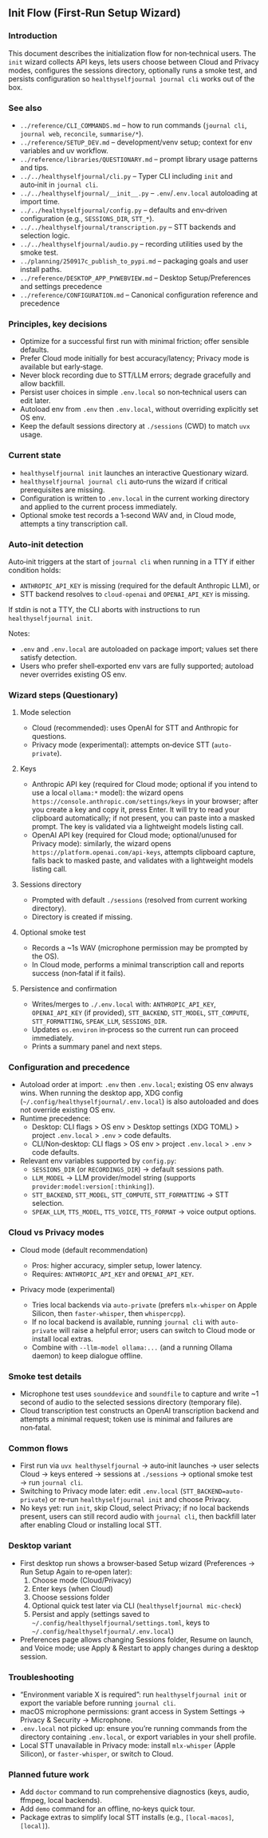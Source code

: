 ## Init Flow (First‑Run Setup Wizard)

### Introduction

This document describes the initialization flow for non‑technical users. The `init` wizard collects API keys, lets users choose between Cloud and Privacy modes, configures the sessions directory, optionally runs a smoke test, and persists configuration so `healthyselfjournal journal cli` works out of the box.

### See also

- `../reference/CLI_COMMANDS.md` – how to run commands (`journal cli`, `journal web`, `reconcile`, `summarise/*`).
- `../reference/SETUP_DEV.md` – development/venv setup; context for env variables and uv workflow.
- `../reference/libraries/QUESTIONARY.md` – prompt library usage patterns and tips.
- `../../healthyselfjournal/cli.py` – Typer CLI including `init` and auto‑init in `journal cli`.
- `../../healthyselfjournal/__init__.py` – `.env`/`.env.local` autoloading at import time.
- `../../healthyselfjournal/config.py` – defaults and env‑driven configuration (e.g., `SESSIONS_DIR`, `STT_*`).
- `../../healthyselfjournal/transcription.py` – STT backends and selection logic.
- `../../healthyselfjournal/audio.py` – recording utilities used by the smoke test.
- `../planning/250917c_publish_to_pypi.md` – packaging goals and user install paths.
- `../reference/DESKTOP_APP_PYWEBVIEW.md` – Desktop Setup/Preferences and settings precedence
- `../reference/CONFIGURATION.md` – Canonical configuration reference and precedence

### Principles, key decisions

- Optimize for a successful first run with minimal friction; offer sensible defaults.
- Prefer Cloud mode initially for best accuracy/latency; Privacy mode is available but early‑stage.
- Never block recording due to STT/LLM errors; degrade gracefully and allow backfill.
- Persist user choices in simple `.env.local` so non‑technical users can edit later.
- Autoload env from `.env` then `.env.local`, without overriding explicitly set OS env.
- Keep the default sessions directory at `./sessions` (CWD) to match `uvx` usage.

### Current state

- `healthyselfjournal init` launches an interactive Questionary wizard.
- `healthyselfjournal journal cli` auto‑runs the wizard if critical prerequisites are missing.
- Configuration is written to `.env.local` in the current working directory and applied to the current process immediately.
- Optional smoke test records a 1‑second WAV and, in Cloud mode, attempts a tiny transcription call.

### Auto‑init detection

Auto‑init triggers at the start of `journal cli` when running in a TTY if either condition holds:

- `ANTHROPIC_API_KEY` is missing (required for the default Anthropic LLM), or
- STT backend resolves to `cloud-openai` and `OPENAI_API_KEY` is missing.

If stdin is not a TTY, the CLI aborts with instructions to run `healthyselfjournal init`.

Notes:
- `.env` and `.env.local` are autoloaded on package import; values set there satisfy detection.
- Users who prefer shell‑exported env vars are fully supported; autoload never overrides existing OS env.

### Wizard steps (Questionary)

1) Mode selection
   - Cloud (recommended): uses OpenAI for STT and Anthropic for questions.
   - Privacy mode (experimental): attempts on‑device STT (`auto-private`).

2) Keys
   - Anthropic API key (required for Cloud mode; optional if you intend to use a local `ollama:*` model): the wizard opens `https://console.anthropic.com/settings/keys` in your browser; after you create a key and copy it, press Enter. It will try to read your clipboard automatically; if not present, you can paste into a masked prompt. The key is validated via a lightweight models listing call.
   - OpenAI API key (required for Cloud mode; optional/unused for Privacy mode): similarly, the wizard opens `https://platform.openai.com/api-keys`, attempts clipboard capture, falls back to masked paste, and validates with a lightweight models listing call.

3) Sessions directory
   - Prompted with default `./sessions` (resolved from current working directory).
   - Directory is created if missing.

4) Optional smoke test
   - Records a ~1s WAV (microphone permission may be prompted by the OS).
   - In Cloud mode, performs a minimal transcription call and reports success (non‑fatal if it fails).

5) Persistence and confirmation
   - Writes/merges to `./.env.local` with: `ANTHROPIC_API_KEY`, `OPENAI_API_KEY` (if provided), `STT_BACKEND`, `STT_MODEL`, `STT_COMPUTE`, `STT_FORMATTING`, `SPEAK_LLM`, `SESSIONS_DIR`.
   - Updates `os.environ` in‑process so the current run can proceed immediately.
   - Prints a summary panel and next steps.

### Configuration and precedence

- Autoload order at import: `.env` then `.env.local`; existing OS env always wins. When running the desktop app, XDG config (`~/.config/healthyselfjournal/.env.local`) is also autoloaded and does not override existing OS env.
- Runtime precedence:
  - Desktop: CLI flags > OS env > Desktop settings (XDG TOML) > project `.env.local` > `.env` > code defaults.
  - CLI/Non‑desktop: CLI flags > OS env > project `.env.local` > `.env` > code defaults.
- Relevant env variables supported by `config.py`:
  - `SESSIONS_DIR` (or `RECORDINGS_DIR`) → default sessions path.
  - `LLM_MODEL` → LLM provider/model string (supports `provider:model:version[:thinking]`).
  - `STT_BACKEND`, `STT_MODEL`, `STT_COMPUTE`, `STT_FORMATTING` → STT selection.
  - `SPEAK_LLM`, `TTS_MODEL`, `TTS_VOICE`, `TTS_FORMAT` → voice output options.

### Cloud vs Privacy modes

- Cloud mode (default recommendation)
  - Pros: higher accuracy, simpler setup, lower latency.
  - Requires: `ANTHROPIC_API_KEY` and `OPENAI_API_KEY`.

- Privacy mode (experimental)
  - Tries local backends via `auto-private` (prefers `mlx-whisper` on Apple Silicon, then `faster-whisper`, then `whispercpp`).
  - If no local backend is available, running `journal cli` with `auto-private` will raise a helpful error; users can switch to Cloud mode or install local extras.
  - Combine with `--llm-model ollama:...` (and a running Ollama daemon) to keep dialogue offline.

### Smoke test details

- Microphone test uses `sounddevice` and `soundfile` to capture and write ~1 second of audio to the selected sessions directory (temporary file).
- Cloud transcription test constructs an OpenAI transcription backend and attempts a minimal request; token use is minimal and failures are non‑fatal.

### Common flows

- First run via `uvx healthyselfjournal` → auto‑init launches → user selects Cloud → keys entered → sessions at `./sessions` → optional smoke test → run `journal cli`.
- Switching to Privacy mode later: edit `.env.local` (`STT_BACKEND=auto-private`) or re‑run `healthyselfjournal init` and choose Privacy.
- No keys yet: run `init`, skip Cloud, select Privacy; if no local backends present, users can still record audio with `journal cli`, then backfill later after enabling Cloud or installing local STT.

### Desktop variant

- First desktop run shows a browser‑based Setup wizard (Preferences → Run Setup Again to re‑open later):
  1) Choose mode (Cloud/Privacy)
  2) Enter keys (when Cloud)
  3) Choose sessions folder
  4) Optional quick test later via CLI (`healthyselfjournal mic-check`)
  5) Persist and apply (settings saved to `~/.config/healthyselfjournal/settings.toml`, keys to `~/.config/healthyselfjournal/.env.local`)
- Preferences page allows changing Sessions folder, Resume on launch, and Voice mode; use Apply & Restart to apply changes during a desktop session.

### Troubleshooting

- “Environment variable X is required”: run `healthyselfjournal init` or export the variable before running `journal cli`.
- macOS microphone permissions: grant access in System Settings → Privacy & Security → Microphone.
- `.env.local` not picked up: ensure you’re running commands from the directory containing `.env.local`, or export variables in your shell profile.
- Local STT unavailable in Privacy mode: install `mlx-whisper` (Apple Silicon), or `faster-whisper`, or switch to Cloud.

### Planned future work

- Add `doctor` command to run comprehensive diagnostics (keys, audio, ffmpeg, local backends).
- Add `demo` command for an offline, no‑keys quick tour.
- Package extras to simplify local STT installs (e.g., `[local-macos]`, `[local]`).
